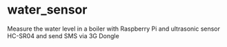 # water_sensor
Measure the water level in a boiler with Raspberry Pi and ultrasonic sensor HC-SR04 and send SMS via 3G Dongle
